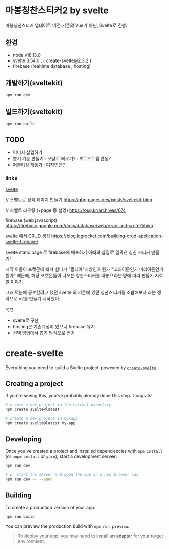 # 마봉칭찬스티커2 by svelte
마봉칭찬스티커 업데이트 버전 기존의 Vue가 아닌, Svelte로 진행.


## 환경
- node v18.13.0
- svelte 3.54.0 , ( create-svelte@2.3.2 )
- firebase (realtime database , hosting)


## 개발하기(sveltekit)
```bash
npm run dev
```
## 빌드하기(sveltekit)
```bash
npm run build
```



## TODO
- 이미지 삽입하기
- 뽑기 기능 만들기 : 모달로 띄우기? : 부트스트랩 연동?
- 퍼블리싱 해놓기 : 디자인은?



### links
[svelte](https://svelte.dev/)


// 스벨트로 정적 페이지 만들기
https://gbg.pages.dev/posts/sveltekit-blog


// 스벨트 라우팅 (+page 등 설명)
https://osg.kr/archives/674

firebase  (web javascript)
https://firebase.google.com/docs/database/web/read-and-write?hl=ko


svelte 에서 CRUD 생성
https://blog.logrocket.com/building-crud-application-svelte-firebase/



svelte static page 로 firebase에 배포하기
아빠의 삽질로 일궈낸 칭찬 스티커 만들기!


시작
아들이 포켓몬에 빠져 살다가 "팔데아"지방인가 뭔가 "코라이돈인가 미라이돈인가 뭔가" 때문에,
해당 포켓몬들이 나오는 칭찬스티커를 내놓으라는 명에 따라 만들기 시작한 이야기.

그래 덕분에 공부할려고 했던 svelte 와 기존에 있던 칭찬스티커를 조합해보자 라는 생각으로
v2를 만들기 시작했다.

목표
- svelte로 구현
- hosting은 기존계정이 있으니 firebase 유지
- 선택 방법에서 뽑기 방식으로 변경



# create-svelte

Everything you need to build a Svelte project, powered by [`create-svelte`](https://github.com/sveltejs/kit/tree/master/packages/create-svelte).

## Creating a project

If you're seeing this, you've probably already done this step. Congrats!

```bash
# create a new project in the current directory
npm create svelte@latest

# create a new project in my-app
npm create svelte@latest my-app
```

## Developing

Once you've created a project and installed dependencies with `npm install` (or `pnpm install` or `yarn`), start a development server:

```bash
npm run dev

# or start the server and open the app in a new browser tab
npm run dev -- --open
```

## Building

To create a production version of your app:

```bash
npm run build
```

You can preview the production build with `npm run preview`.

> To deploy your app, you may need to install an [adapter](https://kit.svelte.dev/docs/adapters) for your target environment.
